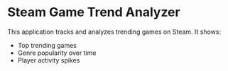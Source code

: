 # Steam Game Trend Analyzer

This application tracks and analyzes trending games on Steam.
It shows:
- Top trending games
- Genre popularity over time
- Player activity spikes
